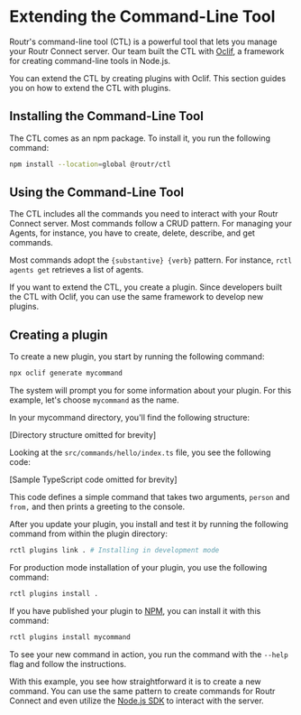 # Extending the Command-Line Tool

Routr's command-line tool (CTL) is a powerful tool that lets you manage your Routr Connect server. Our team built the CTL with [Oclif](https://oclif.io/), a framework for creating command-line tools in Node.js.

You can extend the CTL by creating plugins with Oclif. This section guides you on how to extend the CTL with plugins.

## Installing the Command-Line Tool

The CTL comes as an npm package. To install it, you run the following command:

```bash
npm install --location=global @routr/ctl
```

## Using the Command-Line Tool

The CTL includes all the commands you need to interact with your Routr Connect server. Most commands follow a CRUD pattern. For managing your Agents, for instance, you have to create, delete, describe, and get commands.

Most commands adopt the `{substantive} {verb}` pattern. For instance, `rctl agents get` retrieves a list of agents.

If you want to extend the CTL, you create a plugin. Since developers built the CTL with Oclif, you can use the same framework to develop new plugins.

## Creating a plugin

To create a new plugin, you start by running the following command:

```bash
npx oclif generate mycommand
```

The system will prompt you for some information about your plugin. For this example, let's choose `mycommand` as the name.

In your mycommand directory, you'll find the following structure:

[Directory structure omitted for brevity]

Looking at the `src/commands/hello/index.ts` file, you see the following code:

[Sample TypeScript code omitted for brevity]

This code defines a simple command that takes two arguments, `person` and `from,` and then prints a greeting to the console.

After you update your plugin, you install and test it by running the following command from within the plugin directory:

```bash
rctl plugins link . # Installing in development mode
```

For production mode installation of your plugin, you use the following command:

```bash
rctl plugins install .
```

If you have published your plugin to [NPM](https://npmjs.com), you can install it with this command:

```bash
rctl plugins install mycommand
```

To see your new command in action, you run the command with the `--help` flag and follow the instructions.

With this example, you see how straightforward it is to create a new command. You can use the same pattern to create commands for Routr Connect and even utilize the [Node.js SDK](/docs/2.0.0/connect/nodesdk/sdk) to interact with the server.